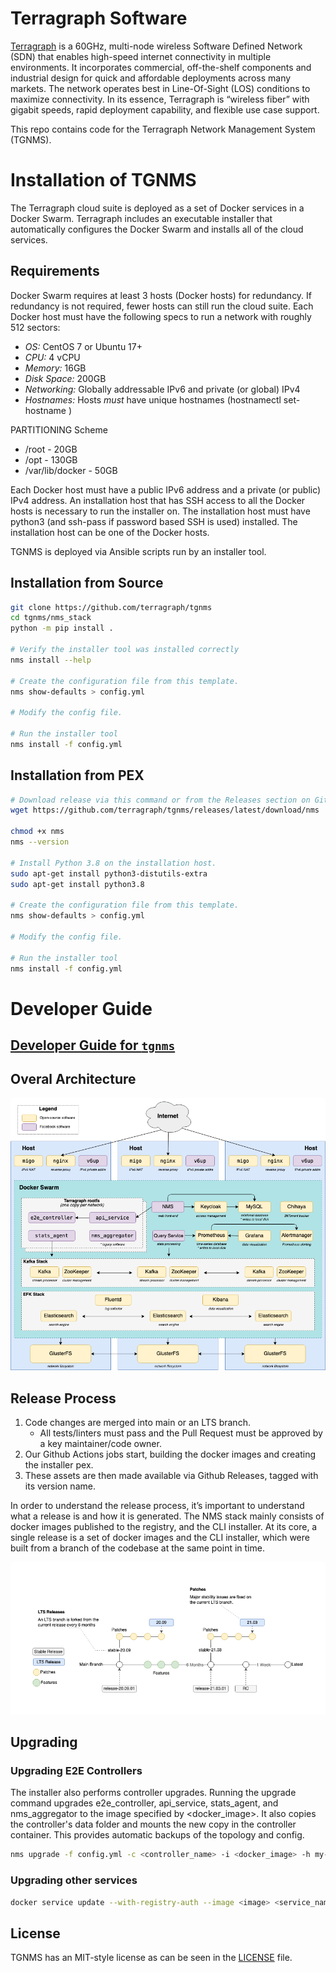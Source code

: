 # Terragraph Software

[Terragraph](https://terragraph.com/) is a 60GHz, multi-node wireless Software Defined Network (SDN) that enables high-speed internet connectivity in multiple environments. It incorporates commercial, off-the-shelf components and industrial design for quick and affordable deployments across many markets. The network operates best in Line-Of-Sight (LOS) conditions to maximize connectivity. In its essence, Terragraph is “wireless fiber” with gigabit speeds, rapid deployment capability, and flexible use case support.

This repo contains code for the Terragraph Network Management System (TGNMS).

# Installation of TGNMS
The Terragraph cloud suite is deployed as a set of Docker services in a Docker Swarm. Terragraph includes an executable installer that automatically configures the Docker Swarm and installs all of the cloud services.

## Requirements
Docker Swarm requires at least 3 hosts (Docker hosts) for redundancy. If redundancy is not required, fewer hosts can still run the cloud suite. Each Docker host must have the following specs to run a network with roughly 512 sectors:

* *OS:* CentOS 7 or Ubuntu 17+
* *CPU:* 4 vCPU
* *Memory:* 16GB
* *Disk Space:* 200GB
* *Networking:* Globally addressable IPv6 and private (or global) IPv4
* *Hostnames:* Hosts _must_ have unique hostnames (hostnamectl set-hostname <unique hostname>)

PARTITIONING Scheme

* /root - 20GB
* /opt - 130GB
* /var/lib/docker - 50GB

Each Docker host must have a public IPv6 address and a private (or public) IPv4 address. An installation host that has SSH access to all the Docker hosts is necessary to run the installer on. The installation host must have python3 (and ssh-pass if password based SSH is used) installed. The installation host can be one of the Docker hosts.

TGNMS is deployed via Ansible scripts run by an installer tool.

## Installation from Source

```bash
git clone https://github.com/terragraph/tgnms
cd tgnms/nms_stack
python -m pip install .

# Verify the installer tool was installed correctly
nms install --help

# Create the configuration file from this template.
nms show-defaults > config.yml

# Modify the config file.

# Run the installer tool
nms install -f config.yml
```
## Installation from PEX
```bash
# Download release via this command or from the Releases section on Github.
wget https://github.com/terragraph/tgnms/releases/latest/download/nms

chmod +x nms
nms --version

# Install Python 3.8 on the installation host.
sudo apt-get install python3-distutils-extra
sudo apt-get install python3.8

# Create the configuration file from this template.
nms show-defaults > config.yml

# Modify the config file.

# Run the installer tool
nms install -f config.yml
```
# Developer Guide

## [Developer Guide for `tgnms`](https://github.com/terragraph/tgnms/blob/main/tgnms/fbcnms-projects/tgnms/README.md)

## Overal Architecture
![image](readme_images/ArchitectureOverview.png)

## Release Process
1. Code changes are merged into main or an LTS branch.
    - All tests/linters must pass and the Pull Request must be approved by a key maintainer/code owner.
2. Our Github Actions jobs start, building the docker images and creating the installer pex.
3. These assets are then made available via Github Releases, tagged with its version name.

In order to understand the release process, it’s important to understand what a release is and how it is generated. The NMS stack mainly consists of docker images published to the registry, and the CLI installer. At its core, a single release is a set of docker images and the CLI installer, which were built from a branch of the codebase at the same point in time.

![image](readme_images/ReleaseProcess.png)

## Upgrading
### Upgrading E2E Controllers
The installer also performs controller upgrades. Running the upgrade command upgrades e2e_controller, api_service, stats_agent, and nms_aggregator to the image specified by <docker_image>. It also copies the controller's data folder and mounts the new copy in the controller container. This provides automatic backups of the topology and config.
```bash
nms upgrade -f config.yml -c <controller_name> -i <docker_image> -h my-e2e-controller01
```

### Upgrading other services
```bash
docker service update --with-registry-auth --image <image> <service_name>
```

## License

TGNMS has an MIT-style license as can be seen in the [LICENSE](LICENSE) file.
